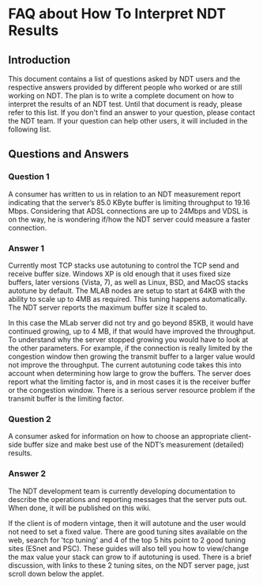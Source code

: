 # FAQ about How To Interpret NDT Results #

## Introduction ##
This document contains a list of questions asked by NDT users and the respective answers provided by different people who worked or are still working on NDT.
The plan is to write a complete document on how to interpret the results of an NDT test. Until that document is ready, please refer to this list. If you don't find an answer to your question, please contact the NDT team. If your question can help other users, it will included in the following list.

## Questions and Answers ##

### Question 1 ###
A consumer has written to us in relation to an NDT measurement report indicating that the server’s 85.0 KByte buffer is limiting throughput to 19.16 Mbps. Considering that ADSL connections are up to 24Mbps and VDSL is on the way, he is wondering if/how the NDT server could measure a faster connection.

### Answer 1 ###
Currently most TCP stacks use autotuning to control the TCP send and receive buffer size.  Windows XP is old enough that it uses fixed size buffers, later versions (Vista, 7), as well as Linux, BSD, and MacOS stacks autotune by default.  The MLAB nodes are setup to start at 64KB with the ability to scale up to 4MB as required.  This tuning happens automatically.  The NDT server reports the maximum buffer size it scaled to.

In this case the MLab server did not try and go beyond 85KB, it would have continued growing, up to 4 MB, if that would have improved the throughput.  To understand why the server stopped growing you would have to look at the other parameters.  For example, if the connection is really limited by the congestion window then growing the transmit buffer to a larger value would not improve the throughput.  The current autotuning code takes this into account when determining how large to grow the buffers. The server does report what the limiting factor is, and in most cases it is the receiver buffer or the congestion window. There is a serious server resource problem if the transmit buffer is the limiting factor.

### Question 2 ###
A consumer asked for information on how to choose an appropriate client-side buffer size and make best use of the NDT’s measurement (detailed) results.

### Answer 2 ###
The NDT development team is currently developing documentation to describe the operations and reporting messages that the server puts out.  When done, it will be published on this wiki.

If the client is of modern vintage, then it will autotune and the user would not need to set a fixed value.  There are good tuning sites available on the web, search for 'tcp tuning' and 4 of the top 5 hits point to 2 good tuning sites (ESnet and PSC).  These guides will also tell you how to view/change the max value your stack can grow to if autotuning is used.  There is a brief discussion, with links to these 2 tuning sites, on the NDT server page, just scroll down below the applet.